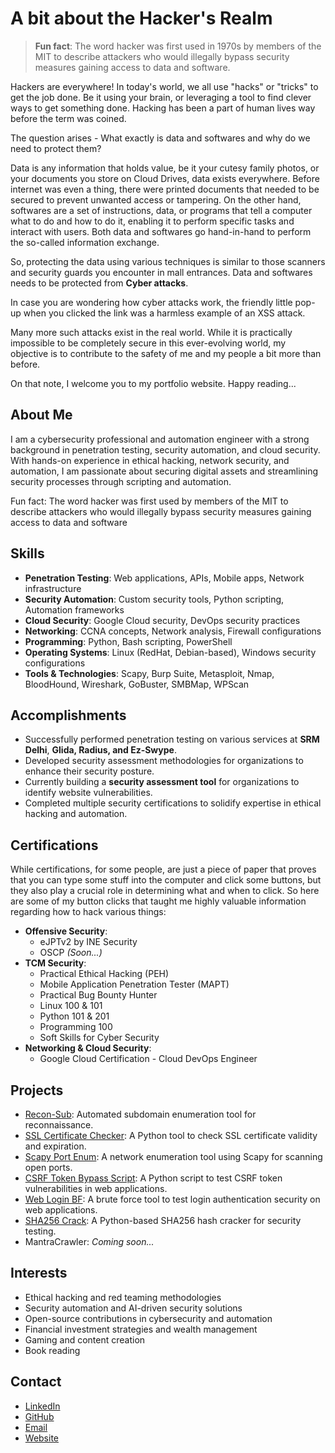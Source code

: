 # A bit about the Hacker's Realm

> **Fun fact**: The word hacker was first used in 1970s by members of the MIT to describe attackers who would illegally bypass security measures gaining access to data and software.

Hackers are everywhere! In today's world, we all use "hacks" or "tricks" to get the job done. Be it using your brain, or leveraging a tool to find clever ways to get something done. Hacking has been a part of human lives way before the term was coined.

The question arises - What exactly is data and softwares and why do we need to protect them?

Data is any information that holds value, be it your cutesy family photos, or your documents you store on Cloud Drives, data exists everywhere. Before internet was even a thing, there were printed documents that needed to be secured to prevent unwanted access or tampering. On the other hand, softwares are a set of instructions, data, or programs that tell a computer what to do and how to do it, enabling it to perform specific tasks and interact with users. Both data and softwares go hand-in-hand to perform the so-called information exchange. 

So, protecting the data using various techniques is similar to those scanners and security guards you encounter in mall entrances. Data and softwares needs to be protected from **Cyber attacks**.

In case you are wondering how cyber attacks work, the friendly little pop-up when you clicked the link was a harmless example of an XSS attack.

Many more such attacks exist in the real world. While it is practically impossible to be completely secure in this ever-evolving world, my objective is to contribute to the safety of me and my people a bit more than before.

On that note, I welcome you to my portfolio website. Happy reading...

## About Me
I am a cybersecurity professional and automation engineer with a strong background in penetration testing, security automation, and cloud security. With hands-on experience in ethical hacking, network security, and automation, I am passionate about securing digital assets and streamlining security processes through scripting and automation. 

Fun fact: The word hacker was first used by members of the MIT to describe attackers who would illegally bypass security measures gaining access to data and software

## Skills
- **Penetration Testing**: Web applications, APIs, Mobile apps, Network infrastructure
- **Security Automation**: Custom security tools, Python scripting, Automation frameworks
- **Cloud Security**: Google Cloud security, DevOps security practices
- **Networking**: CCNA concepts, Network analysis, Firewall configurations
- **Programming**: Python, Bash scripting, PowerShell
- **Operating Systems**: Linux (RedHat, Debian-based), Windows security configurations
- **Tools & Technologies**: Scapy, Burp Suite, Metasploit, Nmap, BloodHound, Wireshark, GoBuster, SMBMap, WPScan

## Accomplishments
- Successfully performed penetration testing on various services at **SRM Delhi**, **Glida, Radius, and Ez-Swype**.
- Developed security assessment methodologies for organizations to enhance their security posture.
- Currently building a **security assessment tool** for organizations to identify website vulnerabilities.
- Completed multiple security certifications to solidify expertise in ethical hacking and automation.

## Certifications
While certifications, for some people, are just a piece of paper that proves that you can type some stuff into the computer and click some buttons, but they also play a crucial role in determining what and when to click. So here are some of my button clicks that taught me highly valuable information regarding how to hack various things:
- **Offensive Security**:
  - eJPTv2 by INE Security
  - OSCP *(Soon...)*
- **TCM Security**:
  - Practical Ethical Hacking (PEH)
  - Mobile Application Penetration Tester (MAPT)
  - Practical Bug Bounty Hunter
  - Linux 100 & 101
  - Python 101 & 201
  - Programming 100
  - Soft Skills for Cyber Security
- **Networking & Cloud Security**:
  - Google Cloud Certification - Cloud DevOps Engineer
 
## Projects
- [Recon-Sub](https://github.com/mr-abhishek-kumar-singh/recon-sub): Automated subdomain enumeration tool for reconnaissance.
- [SSL Certificate Checker](https://github.com/mr-abhishek-kumar-singh/ssl-certificate-checker): A Python tool to check SSL certificate validity and expiration.
- [Scapy Port Enum](https://github.com/mr-abhishek-kumar-singh/scapy-port-enum): A network enumeration tool using Scapy for scanning open ports.
- [CSRF Token Bypass Script](https://github.com/mr-abhishek-kumar-singh/csrf-token-bypass-script): A Python script to test CSRF token vulnerabilities in web applications.
- [Web Login BF](https://github.com/mr-abhishek-kumar-singh/web-login-bf): A brute force tool to test login authentication security on web applications.
- [SHA256 Crack](https://github.com/mr-abhishek-kumar-singh/sha256-crack): A Python-based SHA256 hash cracker for security testing.
- MantraCrawler: _Coming soon..._

## Interests
- Ethical hacking and red teaming methodologies
- Security automation and AI-driven security solutions
- Open-source contributions in cybersecurity and automation
- Financial investment strategies and wealth management
- Gaming and content creation
- Book reading

## Contact
- [LinkedIn](https://www.linkedin.com/in/mr-abhishek-kumar-singh)
- [GitHub](https://github.com/mr-abhishek-kumar-singh)
- [Email](mailto:abhishekkrsingh.infosec@gmail.com)
- [Website](https://mr-abhishek-kumar-singh.github.io/portfolio/)

<script>alert("Good to have you here! Have a great time ahead :)")</script>
